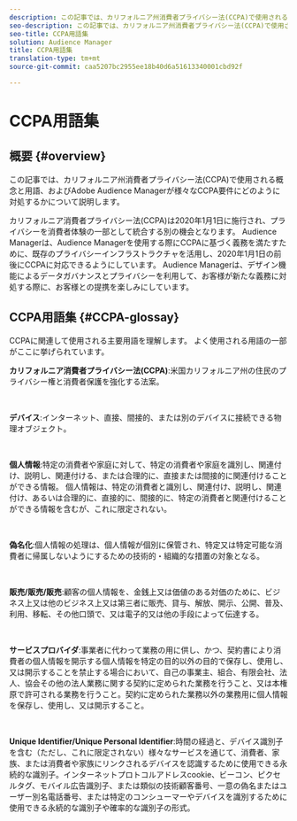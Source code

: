 ```yaml
---
description: この記事では、カリフォルニア州消費者プライバシー法(CCPA)で使用される概念と用語、およびAdobe Audience Managerが様々なCCPA要件にどのように対処するかについて説明します。
seo-description: この記事では、カリフォルニア州消費者プライバシー法(CCPA)で使用される概念と用語、およびAdobe Audience Managerが様々なCCPA要件にどのように対処するかについて説明します。
seo-title: CCPA用語集
solution: Audience Manager
title: CCPA用語集
translation-type: tm+mt
source-git-commit: caa5207bc2955ee18b40d6a51613340001cbd92f

---
```



# CCPA用語集

## 概要 {#overview}

この記事では、カリフォルニア州消費者プライバシー法(CCPA)で使用される概念と用語、およびAdobe Audience Managerが様々なCCPA要件にどのように対処するかについて説明します。

カリフォルニア消費者プライバシー法(CCPA)は2020年1月1日に施行され、プライバシーを消費者体験の一部として統合する別の機会となります。 Audience Managerは、Audience Managerを使用する際にCCPAに基づく義務を満たすために、既存のプライバシーインフラストラクチャを活用し、2020年1月1日の前後にCCPAに対応できるようにしています。 Audience Managerは、デザイン機能によるデータガバナンスとプライバシーを利用して、お客様が新たな義務に対処する際に、お客様との提携を楽しみにしています。

## CCPA用語集 {#CCPA-glossay}

CCPAに関連して使用される主要用語を理解します。 よく使用される用語の一部がここに挙げられています。

**カリフォルニア消費者プライバシー法(CCPA)**:米国カリフォルニア州の住民のプライバシー権と消費者保護を強化する法案。

 

**デバイス**:インターネット、直接、間接的、または別のデバイスに接続できる物理オブジェクト。

 

**個人情報**:特定の消費者や家庭に対して、特定の消費者や家庭を識別し、関連付け、説明し、関連付ける、または合理的に、直接または間接的に関連付けることができる情報。 個人情報は、特定の消費者と識別し、関連付け、説明し、関連付け、あるいは合理的に、直接的に、間接的に、特定の消費者と関連付けることができる情報を含むが、これに限定されない。

 

**偽名化**:個人情報の処理は、個人情報が個別に保管され、特定又は特定可能な消費者に帰属しないようにするための技術的・組織的な措置の対象となる。

 

**販売/販売/販売**:顧客の個人情報を、金銭上又は価値のある対価のために、ビジネス上又は他のビジネス上又は第三者に販売、貸与、解放、開示、公開、普及、利用、移転、その他口頭で、又は電子的又は他の手段によって伝達する。

 

**サービスプロバイダ**:事業者に代わって業務の用に供し、かつ、契約書により消費者の個人情報を開示する個人情報を特定の目的以外の目的で保存し、使用し、又は開示することを禁止する場合において、自己の事業主、組合、有限会社、法人、協会その他の法人業務に関する契約に定められた業務を行うこと、又は本権原で許可される業務を行うこと。契約に定められた業務以外の業務用に個人情報を保存し、使用し、又は開示すること。

 

**Unique Identifier/Unique Personal Identifier**:時間の経過と、デバイス識別子を含む（ただし、これに限定されない）様々なサービスを通じて、消費者、家族、または消費者や家族にリンクされるデバイスを認識するために使用できる永続的な識別子。インターネットプロトコルアドレスcookie、ビーコン、ピクセルタグ、モバイル広告識別子、または類似の技術顧客番号、一意の偽名またはユーザー別名電話番号、または特定のコンシューマーやデバイスを識別するために使用できる永続的な識別子や確率的な識別子の形式。
